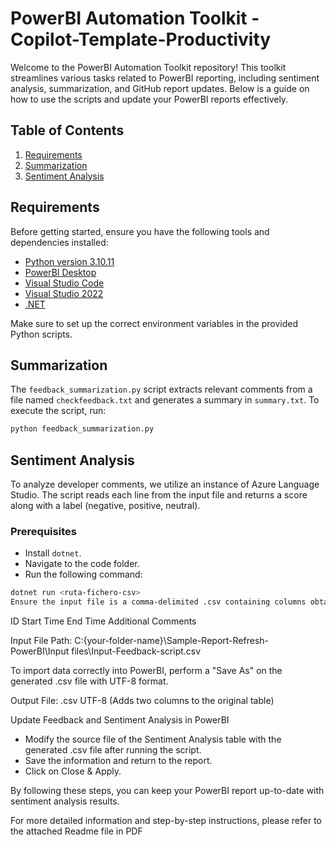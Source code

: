 # PowerBI Automation Toolkit - Copilot-Template-Productivity

Welcome to the PowerBI Automation Toolkit repository! This toolkit streamlines various tasks related to PowerBI reporting, including sentiment analysis, summarization, and GitHub report updates. Below is a guide on how to use the scripts and update your PowerBI reports effectively.

## Table of Contents

1. [Requirements](#requirements)
2. [Summarization](#summarization)
3. [Sentiment Analysis](#sentiment-analysis)

## Requirements

Before getting started, ensure you have the following tools and dependencies installed:

- [Python version 3.10.11](https://www.python.org/downloads/release/python-31011/)
- [PowerBI Desktop](https://powerbi.microsoft.com/en-us/desktop/)
- [Visual Studio Code](https://code.visualstudio.com/)
- [Visual Studio 2022](https://visualstudio.microsoft.com/visual-cpp-build-tools/)
- [.NET](https://dotnet.microsoft.com/en-us/)

Make sure to set up the correct environment variables in the provided Python scripts.

## Summarization

The `feedback_summarization.py` script extracts relevant comments from a file named `checkfeedback.txt` and generates a summary in `summary.txt`. To execute the script, run:

```bash
python feedback_summarization.py
```


## Sentiment Analysis

To analyze developer comments, we utilize an instance of Azure Language Studio. The script reads each line from the input file and returns a score along with a label (negative, positive, neutral).

### Prerequisites

- Install `dotnet`.
- Navigate to the code folder.
- Run the following command:

```bash
dotnet run <ruta-fichero-csv>
Ensure the input file is a comma-delimited .csv containing columns obtained from the .xlsx Forms responses file:
```

ID
Start Time
End Time
Additional Comments

Input File Path: C:\{your-folder-name}\Sample-Report-Refresh-PowerBI\Input files\Input-Feedback-script.csv

To import data correctly into PowerBI, perform a "Save As" on the generated .csv file with UTF-8 format.

Output File: .csv UTF-8 (Adds two columns to the original table)

Update Feedback and Sentiment Analysis in PowerBI
- Modify the source file of the Sentiment Analysis table with the generated .csv file after running the script.
- Save the information and return to the report.
- Click on Close & Apply.

By following these steps, you can keep your PowerBI report up-to-date with sentiment analysis results.

For more detailed information and step-by-step instructions, please refer to the attached Readme file in PDF
